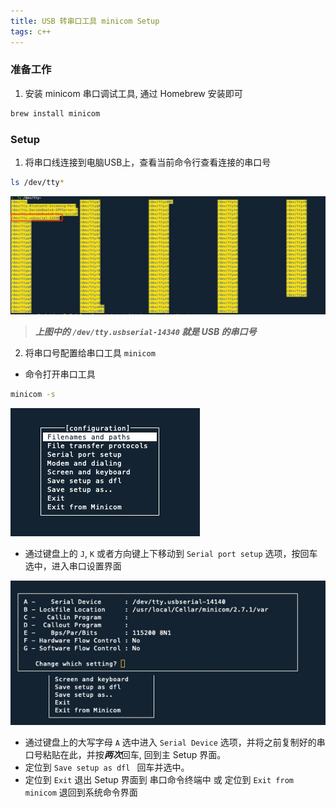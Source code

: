 ```yaml
---
title: USB 转串口工具 minicom Setup
tags: c++
---
```


### 准备工作

1. 安装 minicom 串口调试工具, 通过 Homebrew 安装即可

```bash
brew install minicom
```

### Setup

1. 将串口线连接到电脑USB上，查看当前命令行查看连接的串口号

```bash
ls /dev/tty*
```

![](https://raw.githubusercontent.com/Davidxiaoshuo/blog_source/master/resources/images/serial_port_num.jpg)

> ***上图中的 `/dev/tty.usbserial-14340` 就是 USB 的串口号***

2. 将串口号配置给串口工具 `minicom`

-  命令打开串口工具

```bash
minicom -s
```

![](https://raw.githubusercontent.com/Davidxiaoshuo/blog_source/master/resources/images/minicom_board.jpg)

- 通过键盘上的 `J`, `K` 或者方向键上下移动到 `Serial port setup` 选项，按回车选中，进入串口设置界面

![](https://raw.githubusercontent.com/Davidxiaoshuo/blog_source/master/resources/images/minicom_setup.jpg)

- 通过键盘上的大写字母 `A`  选中进入 `Serial Device` 选项，并将之前复制好的串口号粘贴在此，并按***两次***回车, 回到主 Setup 界面。
- 定位到 `Save setup as dfl ` 回车并选中。
- 定位到 `Exit` 退出 Setup 界面到 串口命令终端中 或 定位到 `Exit from minicom` 退回到系统命令界面